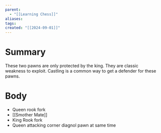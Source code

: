 ```yaml
---
parent:
  - "[[Learning Chess]]"
aliases: 
tags: 
created: "[[2024-09-01]]"
---
```

# Summary 
These two pawns are only protected by the king. They are classic weakness to exploit. Castling is a common way to get a defender for these pawns. 
# Body
- Queen rook fork
- [[Smother Mate]]
- King Rook fork
- Queen attacking corner diagnol pawn at same time
